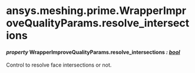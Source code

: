# ansys.meshing.prime.WrapperImproveQualityParams.resolve_intersections



#### *property* WrapperImproveQualityParams.resolve_intersections *: [bool](https://docs.python.org/3.11/library/functions.html#bool)*

Control to resolve face intersections or not.

<!-- !! processed by numpydoc !! -->

